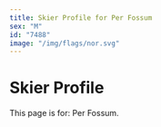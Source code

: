 ```yaml
---
title: Skier Profile for Per Fossum
sex: "M"
id: "7488"
image: "/img/flags/nor.svg" 
---
```


# Skier Profile

This page is for: Per Fossum.
    